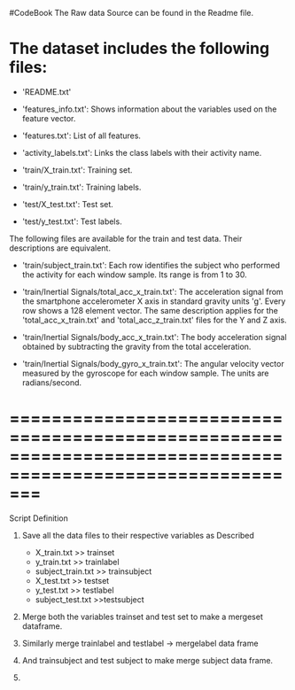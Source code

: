#CodeBook
The Raw data Source can be found in the Readme file.

The dataset includes the following files:
=========================================

- 'README.txt'

- 'features_info.txt': Shows information about the variables used on the feature vector.

- 'features.txt': List of all features.

- 'activity_labels.txt': Links the class labels with their activity name.

- 'train/X_train.txt': Training set.

- 'train/y_train.txt': Training labels.

- 'test/X_test.txt': Test set.

- 'test/y_test.txt': Test labels.

The following files are available for the train and test data. Their descriptions are equivalent. 

- 'train/subject_train.txt': Each row identifies the subject who performed the activity for each window sample. Its range is from 1 to 30. 

- 'train/Inertial Signals/total_acc_x_train.txt': The acceleration signal from the smartphone accelerometer X axis in standard gravity units 'g'. Every row shows a 128 element vector. The same description applies for the 'total_acc_x_train.txt' and 'total_acc_z_train.txt' files for the Y and Z axis. 

- 'train/Inertial Signals/body_acc_x_train.txt': The body acceleration signal obtained by subtracting the gravity from the total acceleration. 

- 'train/Inertial Signals/body_gyro_x_train.txt': The angular velocity vector measured by the gyroscope for each window sample. The units are radians/second.

===========================================================================================================
=======================================================================================================================
Script Definition

1. Save all the data files to their respective variables as Described

   - X_train.txt   >> trainset
   - y_train.txt  >> trainlabel
   - subject_train.txt   >>  trainsubject
   - X_test.txt  >>  testset
   - y_test.txt  >> testlabel
   - subject_test.txt  >>testsubject
2. Merge both the variables trainset and test set to make a mergeset dataframe.
3. Similarly merge trainlabel and testlabel -> mergelabel data frame
4. And trainsubject and test subject to make merge subject data frame.
5. 
